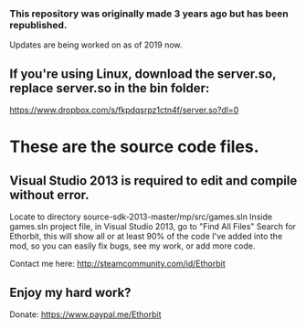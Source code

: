 ### This repository was originally made 3 years ago but has been republished.
Updates are being worked on as of 2019 now.



## If you're using Linux, download the server.so, replace server.so in the bin folder:
https://www.dropbox.com/s/fkpdqsrpz1ctn4f/server.so?dl=0

# These are the source code files.
## Visual Studio 2013 is required to edit and compile without error.
Locate to directory source-sdk-2013-master/mp/src/games.sln
Inside games.sln project file, in Visual Studio 2013, go to "Find All Files" Search for Ethorbit, this will show all or at least 90% of the code I've added into the mod, so you can easily fix bugs, see my work, or add more code.

Contact me here: http://steamcommunity.com/id/Ethorbit

## Enjoy my hard work?
Donate: https://www.paypal.me/Ethorbit


